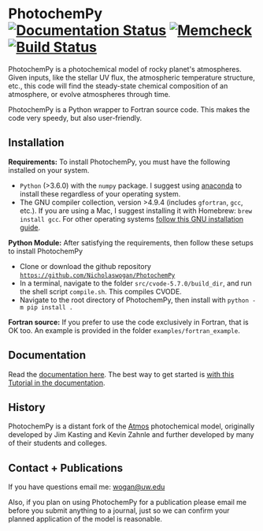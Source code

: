 
# PhotochemPy [![Documentation Status](https://readthedocs.org/projects/photochempy/badge/?version=latest)](https://photochempy.readthedocs.io/en/latest/?badge=latest) [![Memcheck](https://img.shields.io/badge/memcheck-clean-green.svg?style=flat)]() [![Build Status](https://travis-ci.com/Nicholaswogan/PhotochemPy.svg?branch=main)](https://travis-ci.com/Nicholaswogan/PhotochemPy)
PhotochemPy is a photochemical model of rocky planet's atmospheres. Given inputs, like the stellar UV flux, the atmospheric temperature structure, etc., this code will find the steady-state chemical composition of an atmosphere, or evolve atmospheres through time.

PhotochemPy is a Python wrapper to Fortran source code. This makes the code very speedy, but also user-friendly.

## Installation

**Requirements:**
To install PhotochemPy, you must have the following installed on your system.
- `Python` (>3.6.0) with the `numpy` package. I suggest using [anaconda](https://www.anaconda.com/) to install these regardless of your operating system.
- The GNU compiler collection, version >4.9.4 (includes `gfortran`, `gcc`, etc.). If you are using a Mac, I suggest installing it with Homebrew: `brew install gcc`. For other operating systems [follow this GNU installation guide](https://gcc.gnu.org/install/binaries.html).

**Python Module:** After satisfying the requirements, then follow these setups to install PhotochemPy

- Clone or download the github repository [`https://github.com/Nicholaswogan/PhotochemPy`](https://github.com/Nicholaswogan/PhotochemPy)
- In a terminal, navigate to the folder `src/cvode-5.7.0/build_dir`, and run the shell script `compile.sh`. This compiles CVODE.
- Navigate to the root directory of PhotochemPy, then install with `python -m pip install .`

**Fortran source:** If you prefer to use the code exclusively in Fortran, that is OK too. An example is provided in the folder `examples/fortran_example`.

## Documentation
Read the [documentation here](https://photochempy.readthedocs.io/en/latest/). The best way to get started is [with this Tutorial in the documentation](https://photochempy.readthedocs.io/en/latest/Tutorial.html).

## History
PhotochemPy is a distant fork of the [Atmos](https://github.com/VirtualPlanetaryLaboratory/atmos) photochemical model, originally developed by Jim Kasting and Kevin Zahnle and further developed by many of their students and colleges.

## Contact + Publications
If you have questions email me: wogan@uw.edu

Also, if you plan on using PhotochemPy for a publication please email me before you submit anything to a journal, just so we can confirm your planned application of the model is reasonable.
